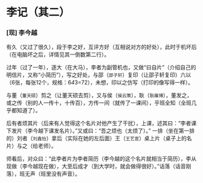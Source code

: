 # **李记**（其二）
### [现] 李今越


有久（又过了很久），段于李之好，互评方好（互相说对方的好处），此时于机坏后（在电脑坏之后，详情见其一倒数第二行）。

过年（过了一年），逐大（在大马），李者为副管机也，又做“曰自片”（介绍自己的明信片，又称“小简历”），写之好处，与邵（```邵子轩```）复印（让邵子轩复印）六以（6张，每张12个，规格：6*4*3=72），未想，印以之仿写（打印的像写得一样）。

与董（```董天硕```）剪之（让董天硕去剪），又与侯（```侯云策```），耿（```耿雍博```），董发之，或之传（别的人一传十，十传百），方传一间（就传了一课间），乎班全知（全班几乎都知道了）。

后有者烦其片（后来有人觉得这个名片对他产生了干扰），上课，述其曰：“李者课下发片（李今越下课发名片）。”又或曰：“吾之烦也（太烦了）。”
一排（坐在第一排的）刘者（```刘鑫怡```）拿后（实际在她的左后面）王（```王艺宣```）桌上片（桌子上的名片）与之（给老师）。

师看后，对众曰：“此李者片为李者简历（李今越的这个名片就相当于简历），李从现做（李今越现在做），大至后成才（到大学时，就会做得很好）。”话落（话音刚落），班无声（班里没有声音）。
